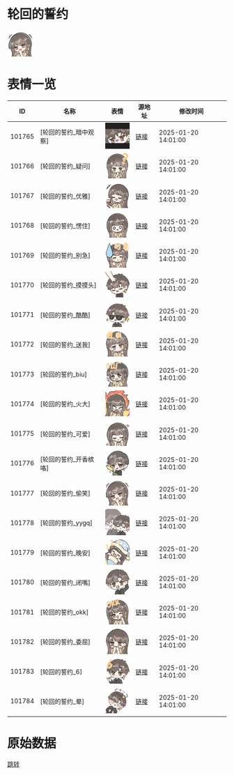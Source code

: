 # 轮回的誓约

<img src="./cover.png" height="60" alt="cover" />

# 表情一览

|ID|名称|表情|源地址|修改时间|
|----|----|----|----|----|
|101765|[轮回的誓约_暗中观察]|<img src="./pic/101765_%5B轮回的誓约_暗中观察%5D.png" height="60" alt="暗中观察"/>|[链接](https://i0.hdslb.com/bfs/garb/7c0edc2d8a089ebae959e24dfb1de344f17ceb03.png)|2025-01-20 14:01:00|
|101766|[轮回的誓约_疑问]|<img src="./pic/101766_%5B轮回的誓约_疑问%5D.png" height="60" alt="疑问"/>|[链接](https://i0.hdslb.com/bfs/garb/70fbc9fbb86275cb783518310c7ce8037ee35612.png)|2025-01-20 14:01:00|
|101767|[轮回的誓约_优雅]|<img src="./pic/101767_%5B轮回的誓约_优雅%5D.png" height="60" alt="优雅"/>|[链接](https://i0.hdslb.com/bfs/garb/37c43762373d88f8cb00da00f567242fea1c7efc.png)|2025-01-20 14:01:00|
|101768|[轮回的誓约_愣住]|<img src="./pic/101768_%5B轮回的誓约_愣住%5D.png" height="60" alt="愣住"/>|[链接](https://i0.hdslb.com/bfs/garb/b04d2de0aac28413312f264582176782ec08c33d.png)|2025-01-20 14:01:00|
|101769|[轮回的誓约_别急]|<img src="./pic/101769_%5B轮回的誓约_别急%5D.png" height="60" alt="别急"/>|[链接](https://i0.hdslb.com/bfs/garb/8d6dc8ec40390b6ad087e91c4f7b46b8aa11c2e7.png)|2025-01-20 14:01:00|
|101770|[轮回的誓约_摸摸头]|<img src="./pic/101770_%5B轮回的誓约_摸摸头%5D.png" height="60" alt="摸摸头"/>|[链接](https://i0.hdslb.com/bfs/garb/582a02a6040137e584ad6ebb879cce6ca5919e4c.png)|2025-01-20 14:01:00|
|101771|[轮回的誓约_酷酷]|<img src="./pic/101771_%5B轮回的誓约_酷酷%5D.png" height="60" alt="酷酷"/>|[链接](https://i0.hdslb.com/bfs/garb/9011da3456e8096a1082b8d4524db065019d8b01.png)|2025-01-20 14:01:00|
|101772|[轮回的誓约_送我]|<img src="./pic/101772_%5B轮回的誓约_送我%5D.png" height="60" alt="送我"/>|[链接](https://i0.hdslb.com/bfs/garb/947afea29b05aa4fc482127ac161336f526c87ae.png)|2025-01-20 14:01:00|
|101773|[轮回的誓约_biu]|<img src="./pic/101773_%5B轮回的誓约_biu%5D.png" height="60" alt="biu"/>|[链接](https://i0.hdslb.com/bfs/garb/5be120aafc5d1fa599e09b0abc037a07586b4c8d.png)|2025-01-20 14:01:00|
|101774|[轮回的誓约_火大]|<img src="./pic/101774_%5B轮回的誓约_火大%5D.png" height="60" alt="火大"/>|[链接](https://i0.hdslb.com/bfs/garb/915a7853e8a9f705e479fe0e250eef6680b07ada.png)|2025-01-20 14:01:00|
|101775|[轮回的誓约_可爱]|<img src="./pic/101775_%5B轮回的誓约_可爱%5D.png" height="60" alt="可爱"/>|[链接](https://i0.hdslb.com/bfs/garb/0f3b00789c989f4c7cf08966c65ce63081dfc53f.png)|2025-01-20 14:01:00|
|101776|[轮回的誓约_开香槟咯]|<img src="./pic/101776_%5B轮回的誓约_开香槟咯%5D.png" height="60" alt="开香槟咯"/>|[链接](https://i0.hdslb.com/bfs/garb/81376f228060a15248578aca92576fe4d9249c3e.png)|2025-01-20 14:01:00|
|101777|[轮回的誓约_偷笑]|<img src="./pic/101777_%5B轮回的誓约_偷笑%5D.png" height="60" alt="偷笑"/>|[链接](https://i0.hdslb.com/bfs/garb/62888cb7e275d9739a228333f7f099b7bd5e450d.png)|2025-01-20 14:01:00|
|101778|[轮回的誓约_yygq]|<img src="./pic/101778_%5B轮回的誓约_yygq%5D.png" height="60" alt="yygq"/>|[链接](https://i0.hdslb.com/bfs/garb/b8c5a3f693a6de57d8d10d66f92a4820e49a45de.png)|2025-01-20 14:01:00|
|101779|[轮回的誓约_晚安]|<img src="./pic/101779_%5B轮回的誓约_晚安%5D.png" height="60" alt="晚安"/>|[链接](https://i0.hdslb.com/bfs/garb/615a379d93bc485dc0bc6fc69a17624d19393532.png)|2025-01-20 14:01:00|
|101780|[轮回的誓约_闭嘴]|<img src="./pic/101780_%5B轮回的誓约_闭嘴%5D.png" height="60" alt="闭嘴"/>|[链接](https://i0.hdslb.com/bfs/garb/196fcfd7b5abc0ff2e5cda9483cfbd36d17d0fa1.png)|2025-01-20 14:01:00|
|101781|[轮回的誓约_okk]|<img src="./pic/101781_%5B轮回的誓约_okk%5D.png" height="60" alt="okk"/>|[链接](https://i0.hdslb.com/bfs/garb/be2ea5718fbf69378b3b63bc22bc33e2b04459af.png)|2025-01-20 14:01:00|
|101782|[轮回的誓约_委屈]|<img src="./pic/101782_%5B轮回的誓约_委屈%5D.png" height="60" alt="委屈"/>|[链接](https://i0.hdslb.com/bfs/garb/f7dcf5d937d8b8177e65c83f49d98aa95471b67c.png)|2025-01-20 14:01:00|
|101783|[轮回的誓约_6]|<img src="./pic/101783_%5B轮回的誓约_6%5D.png" height="60" alt="6"/>|[链接](https://i0.hdslb.com/bfs/garb/4cad1e304d3b161e5a0cff1724276ebb81905c6f.png)|2025-01-20 14:01:00|
|101784|[轮回的誓约_晕]|<img src="./pic/101784_%5B轮回的誓约_晕%5D.png" height="60" alt="晕"/>|[链接](https://i0.hdslb.com/bfs/garb/6841cf0575e07d1736ff1a6c89790cc1b027f218.png)|2025-01-20 14:01:00|

# 原始数据

[跳转](./raw.json)

